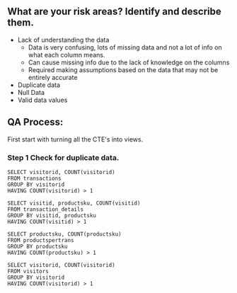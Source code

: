 ## What are your risk areas? Identify and describe them.

- Lack of understanding the data
  - Data is very confusing, lots of missing data and not a lot of info on what each column means.
  - Can cause missing info due to the lack of knowledge on the columns
  - Required making assumptions based on the data that may not be entirely accurate
- Duplicate data
- Null Data 
- Valid data values

## QA Process:

First start with turning all the CTE's into views.

### Step 1 Check for duplicate data.

```
SELECT visitorid, COUNT(visitorid)
FROM transactions
GROUP BY visitorid
HAVING COUNT(visitorid) > 1
```

```
SELECT visitid, productsku, COUNT(visitid)
FROM transaction_details
GROUP BY visitid, productsku
HAVING COUNT(visitid) > 1
```

```
SELECT productsku, COUNT(productsku)
FROM productspertrans
GROUP BY productsku
HAVING COUNT(productsku) > 1
```

```
SELECT visitorid, COUNT(visitorid)
FROM visitors
GROUP BY visitorid
HAVING COUNT(visitorid) > 1
```

